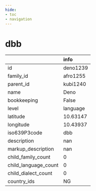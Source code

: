 ```yaml
---
hide:
- toc
- navigation
---
```

# dbb
|                      | info     |
|:---------------------|:---------|
| id                   | deno1239 |
| family_id            | afro1255 |
| parent_id            | kubi1240 |
| name                 | Deno     |
| bookkeeping          | False    |
| level                | language |
| latitude             | 10.63147 |
| longitude            | 10.43937 |
| iso639P3code         | dbb      |
| description          | nan      |
| markup_description   | nan      |
| child_family_count   | 0        |
| child_language_count | 0        |
| child_dialect_count  | 0        |
| country_ids          | NG       |